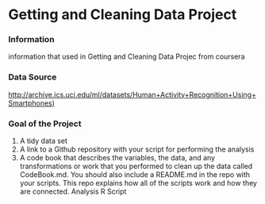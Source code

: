 # Getting and Cleaning Data Project

### Information
information that used in Getting and Cleaning Data Projec from coursera 

### Data Source
 [http://archive.ics.uci.edu/ml/datasets/Human+Activity+Recognition+Using+Smartphones)](http://archive.ics.uci.edu/ml/datasets/Human+Activity+Recognition+Using+Smartphones)

### Goal of the Project

   1.  A tidy data set
   2.  A link to a Github repository with your script for performing the analysis
   3.  A code book that describes the variables, the data, and any transformations or work that you performed to clean up the data called CodeBook.md. You should also include a README.md in the repo with your scripts. This repo explains how all of the scripts work and how they are connected.
    Analysis R Script
